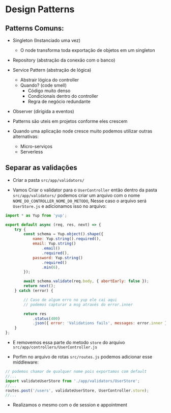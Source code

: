 # Design Patterns

## Patterns Comuns:

- Singleton (Instanciado uma vez)
    - O node transforma toda exportação de objetos em um singleton
- Repository (abstração da conexão com o banco)
- Service Pattern (abstração de lógica)
    - Abstrair lógica do controller
    - Quando? (code smell)
        - Código muito denso
        - Condicionais dentro do controller
        - Regra de negócio redundante
- Observer (dirigida a eventos)

- Patterns são uteis em projetos conforme eles crescem

- Quando uma aplicação node cresce muito podemos utilizar outras alternativas:
    - Micro-serviços
    - Serverless

## Separar as validações

- Criar a pasta `src/app/validators/`

- Vamos Criar o validator para o `UserController` então dentro da pasta `src/app/validators/` podemos criar um arquivo com o nome `NOME_DO_CONTROLLER_NOME_DO_METODO`, Nesse caso o arquivo será `UserStore.js` e adicionamos isso no arquivo:

```js
import * as Yup from 'yup';

export default async (req, res, next) => {
    try {
        const schema = Yup.object().shape({
            name: Yup.string().required(),
            email: Yup.string()
                .email()
                .required(),
            password: Yup.string()
                .required()
                .min(6),
        });

        await schema.validate(req.body, { abortEarly: false });
        return next();
    } catch (error) {

        // Caso de algum erro no yup ele cai aqui
        // podemos capturar a msg através do error.inner

        return res
            .status(400)
            .json({ error: 'Validations fails', messages: error.inner });
    }
};

```

- E removemos essa parte do metodo `store` do arquivo `src/app/controllers/UserController.js`

- Porfim no arquivo de rotas `src/routes.js` podemos adicionar esse middleware:

```js
// podemos chamar de qualquer nome pois exportamos com default
//...
import validateUserStore from './app/validators/UserStore';
//...
routes.post('/users', validateUserStore, UserController.store);
//...
```

- Realizamos o mesmo com o de session e appointment

